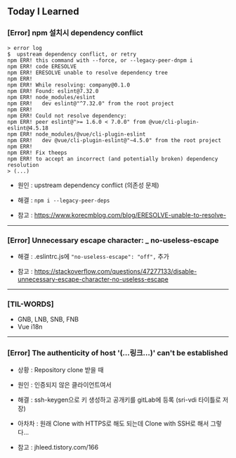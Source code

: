## Today I Learned

### [Error] npm 설치시 dependency conflict

```
> error log
$  upstream dependency conflict, or retry
npm ERR! this command with --force, or --legacy-peer-dnpm i
npm ERR! code ERESOLVE
npm ERR! ERESOLVE unable to resolve dependency tree
npm ERR!
npm ERR! While resolving: company@0.1.0
npm ERR! Found: eslint@7.32.0
npm ERR! node_modules/eslint
npm ERR!   dev eslint@"^7.32.0" from the root project
npm ERR!
npm ERR! Could not resolve dependency:
npm ERR! peer eslint@">= 1.6.0 < 7.0.0" from @vue/cli-plugin-eslint@4.5.18
npm ERR! node_modules/@vue/cli-plugin-eslint
npm ERR!   dev @vue/cli-plugin-eslint@"~4.5.0" from the root project
npm ERR!
npm ERR! Fix theeps
npm ERR! to accept an incorrect (and potentially broken) dependency resolution
> (...)
```

- 원인 : upstream dependency conflict (의존성 문제)

- 해결 : `npm i --legacy-peer-deps`

- 참고 : https://www.korecmblog.com/blog/ERESOLVE-unable-to-resolve-

---

### [Error] Unnecessary escape character: \_ no-useless-escape

- 해결 : .eslintrc.js에 `"no-useless-escape": "off",` 추가

- 참고 : https://stackoverflow.com/questions/47277133/disable-unnecessary-escape-character-no-useless-escape

---

### [TIL-WORDS]

- GNB, LNB, SNB, FNB
- Vue i18n

---

### [Error] The authenticity of host '(...링크...)' can't be established

- 상황 : Repository clone 받을 때

- 원인 : 인증되지 않은 클라이언트여서

- 해결 : ssh-keygen으로 키 생성하고 공개키를 gitLab에 등록 (sri-vdi 타이틀로 저장)

- 아차차 : 원래 Clone with HTTPS로 해도 되는데 Clone with SSH로 해서 그렇다...

- 참고 : jhleed.tistory.com/166
